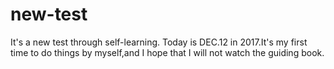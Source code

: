 # new-test
It's a new test through self-learning.
Today is DEC.12 in 2017.It's my first time to do things by myself,and I hope that I will not watch the guiding book.
